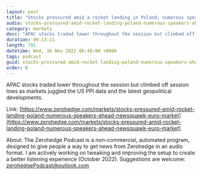 ```yaml
---
layout: post
title: "Stocks pressured amid a rocket landing in Poland; numerous speakers ahead - Newsquawk Euro Market Open"
audio: stocks-pressured-amid-rocket-landing-poland-numerous-speakers-ahead-newsquawk-euro-market-0
category: markets
desc: "APAC stocks traded lower throughout the session but climbed off session lows as markets juggled the US PPI data and the latest geopolitical developments."
duration: 00:13:11
length: 791
datetime: Wed, 16 Nov 2022 06:48:00 +0000
tags: podcast
guid: stocks-pressured-amid-rocket-landing-poland-numerous-speakers-ahead-newsquawk-euro-market-0
order: 0
---
```

APAC stocks traded lower throughout the session but climbed off session lows as markets juggled the US PPI data and the latest geopolitical developments.

Link: [https://www.zerohedge.com/markets/stocks-pressured-amid-rocket-landing-poland-numerous-speakers-ahead-newsquawk-euro-market](https://www.zerohedge.com/markets/stocks-pressured-amid-rocket-landing-poland-numerous-speakers-ahead-newsquawk-euro-market)

About: The Zerohedge Podcast is a non-commercial, automated program, designed to give people a way to get news from Zerohedge in an audio format.  I am actively working on tweaking and improving the setup to create a better listening experience (October 2022).  Suggestions are welcome: [zerohedgePodcast@outlook.com](mailto:zerohedgePodcast@outlook.com)